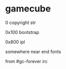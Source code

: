 # gamecube

0 copyright str

0x100 bootstrap

0x800 ipl

somewhere near end  fonts

from #gc-forever irc
